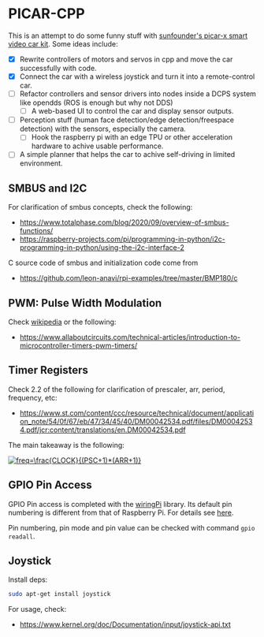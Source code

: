 # PICAR-CPP

This is an attempt to do some funny stuff with [sunfounder's picar-x smart video car kit](https://www.sunfounder.com/products/picar-x). Some ideas include:

- [x] Rewrite controllers of motors and servos in cpp and move the car successfully with code.
- [x] Connect the car with a wireless joystick and turn it into a remote-control car.
- [ ] Refactor controllers and sensor drivers into nodes inside a DCPS system like opendds (ROS is enough but why not DDS)
  - [ ] A web-based UI to control the car and display sensor outputs.
- [ ] Perception stuff (human face detection/edge detection/freespace detection) with the sensors, especially the camera.
  - [ ] Hook the raspberry pi with an edge TPU or other acceleration hardware to achive usable performance.
- [ ] A simple planner that helps the car to achive self-driving in limited environment.

## SMBUS and I2C

For clarification of smbus concepts, check the following:

- https://www.totalphase.com/blog/2020/09/overview-of-smbus-functions/
- https://raspberry-projects.com/pi/programming-in-python/i2c-programming-in-python/using-the-i2c-interface-2

C source code of smbus and initialization code come from

- https://github.com/leon-anavi/rpi-examples/tree/master/BMP180/c

## PWM: Pulse Width Modulation

Check [wikipedia](https://en.wikipedia.org/wiki/Pulse-width_modulation) or the following:

- https://www.allaboutcircuits.com/technical-articles/introduction-to-microcontroller-timers-pwm-timers/

## Timer Registers

Check 2.2 of the following for clarification of prescaler, arr, period, frequency, etc:

- https://www.st.com/content/ccc/resource/technical/document/application_note/54/0f/67/eb/47/34/45/40/DM00042534.pdf/files/DM00042534.pdf/jcr:content/translations/en.DM00042534.pdf

The main takeaway is the following:

<a href="https://www.codecogs.com/eqnedit.php?latex=freq=\frac{CLOCK}{(PSC&plus;1)*(ARR&plus;1)}" target="_blank"><img src="https://latex.codecogs.com/svg.latex?freq=\frac{CLOCK}{(PSC&plus;1)*(ARR&plus;1)}" title="freq=\frac{CLOCK}{(PSC+1)*(ARR+1)}" /></a>

## GPIO Pin Access

GPIO Pin access is completed with the [wiringPi](http://wiringpi.com/) library. Its default pin numbering is different from that of Raspberry Pi. For details see [here](http://wiringpi.com/pins/).

Pin numbering, pin mode and pin value can be checked with command `gpio readall`.

## Joystick

Install deps:

```bash
sudo apt-get install joystick
```

For usage, check:

- https://www.kernel.org/doc/Documentation/input/joystick-api.txt
